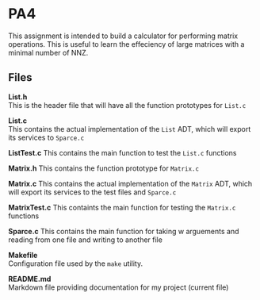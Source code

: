 # PA4

This assignment is intended to build a calculator for performing matrix operations. This is useful to learn the effeciency of large matrices with a minimal number of NNZ.

## Files

**List.h**  
This is the header file that will have all the function prototypes for `List.c` 

**List.c**   
This contains the actual implementation of the `List` ADT, which will export its services to `Sparce.c`

**ListTest.c** 
This contains the main function to test the `List.c` functions

**Matrix.h** 
This contains the function prototype for `Matrix.c`

**Matrix.c** 
This contains the actual implementation of the `Matrix` ADT, which will export its services to the test files and `Sparce.c`

**MatrixTest.c** 
This containts the main function for testing the `Matrix.c` functions

**Sparce.c** 
This contains the main function for taking w arguements and reading from one file and writing to another file

**Makefile**  
Configuration file used by the `make` utility.  

**README.md**  
Markdown file providing documentation for my project (current file) 

